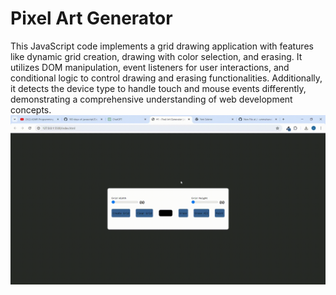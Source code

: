 # Pixel Art Generator
This JavaScript code implements a grid drawing application with features like dynamic grid creation, drawing with color selection, and erasing. It utilizes DOM manipulation, event listeners for user interactions, and conditional logic to control drawing and erasing functionalities. Additionally, it detects the device type to handle touch and mouse events differently, demonstrating a comprehensive understanding of web development concepts.
![](PixelArtGenerator.gif)
